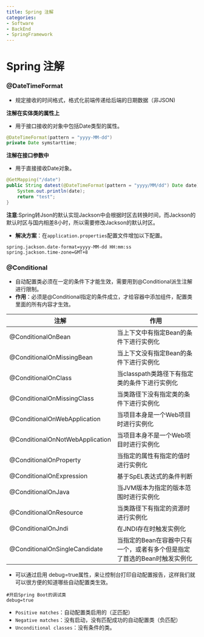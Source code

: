 ```yaml
---
title: Spring 注解
categories:
- Software
- BackEnd
- SpringFramework
---
```

# Spring 注解

### @DateTimeFormat

- 规定接收的时间格式，格式化前端传递给后端的日期数据（非JSON)

**注解在实体类的属性上**

- 用于接口接收的对象中包括Date类型的属性。

```java
@DateTimeFormat(pattern = "yyyy-MM-dd")
private Date symstarttime;
```

**注解在接口参数中**

- 用于直接接收Date对象。

```java
@GetMapping("/date")
public String datest(@DateTimeFormat(pattern = "yyyy/MM/dd") Date date){
    System.out.println(date);
    return "test";
}
```

**注意**:Spring转Json的默认实现Jackson中会根据时区去转换时间，而Jackson的默认时区与国内相差8小时，所以需要修改Jackson的默认时区。

- **解决方案**：在`application.properties`配置文件增加以下配置。

```properties
spring.jackson.date-format=yyyy-MM-dd HH:mm:ss
spring.jackson.time-zone=GMT+8
```

### @Conditional

- 自动配置类必须在一定的条件下才能生效，需要用到@Conditional派生注解进行限制。
- **作用**：必须是@Conditional指定的条件成立，才给容器中添加组件，配置类里面的所有内容才生效。

| 注解                            | 作用                                                         |
| ------------------------------- | ------------------------------------------------------------ |
| @ConditionalOnBean              | 当上下文中有指定Bean的条件下进行实例化                       |
| @ConditionalOnMissingBean       | 当上下文没有指定Bean的条件下进行实例化                       |
| @ConditionalOnClass             | 当classpath类路径下有指定类的条件下进行实例化                |
| @ConditionalOnMissingClass      | 当类路径下没有指定类的条件下进行实例化                       |
| @ConditionalOnWebApplication    | 当项目本身是一个Web项目时进行实例化                          |
| @ConditionalOnNotWebApplication | 当项目本身不是一个Web项目时进行实例化                        |
| @ConditionalOnProperty          | 当指定的属性有指定的值时进行实例化                           |
| @ConditionalOnExpression        | 基于SpEL表达式的条件判断                                     |
| @ConditionalOnJava              | 当JVM版本为指定的版本范围时进行实例化                        |
| @ConditionalOnResource          | 当类路径下有指定的资源时进行实例化                           |
| @ConditionalOnJndi              | 在JNDI存在时触发实例化                                       |
| @ConditionalOnSingleCandidate   | 当指定的Bean在容器中只有一个，或者有多个但是指定了首选的Bean时触发实例化 |

- 可以通过启用 debug=true属性，来让控制台打印自动配置报告，这样我们就可以很方便的知道哪些自动配置类生效。

```properties
#开启Spring Boot的调试类
debug=true
```

- `Positive matches`：自动配置类启用的（正匹配）
- `Negative matches`：没有启动，没有匹配成功的自动配置类（负匹配）
- `Unconditional classes`：没有条件的类。
